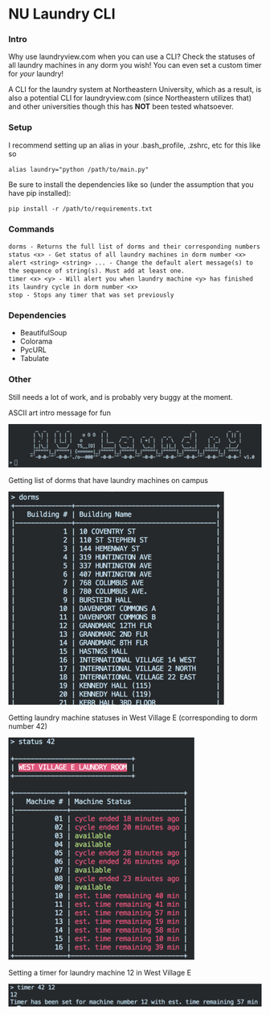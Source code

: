 # NU Laundry CLI
### Intro
Why use laundryview.com when you can use a CLI? Check the statuses of all laundry machines in any dorm you wish! You can even set a custom timer for *your* laundry!

A CLI for the laundry system at Northeastern University, which as a result, is also a potential CLI for laundryview.com (since Northeastern utilizes that) and other universities though this has <b>NOT</b> been tested whatsoever.

### Setup
I recommend setting up an alias in your .bash_profile, .zshrc, etc for this like so
```
alias laundry="python /path/to/main.py"
```
Be sure to install the dependencies like so (under the assumption that you have pip installed):
```
pip install -r /path/to/requirements.txt
```

### Commands
```
dorms - Returns the full list of dorms and their corresponding numbers
status <x> - Get status of all laundry machines in dorm number <x>
alert <string> <string> ... - Change the default alert message(s) to the sequence of string(s). Must add at least one.
timer <x> <y> - Will alert you when laundry machine <y> has finished its laundry cycle in dorm number <x>
stop - Stops any timer that was set previously
```

### Dependencies
* BeautifulSoup
* Colorama
* PycURL
* Tabulate

### Other
Still needs a lot of work, and is probably very buggy at the moment.

ASCII art intro message for fun

![intro msg](intro.png?raw=true "Optional Title")

Getting list of dorms that have laundry machines on campus

![dorm list](dorms.png?raw=true "Optional Title")

Getting laundry machine statuses in West Village E (corresponding to dorm number 42)

![machine statuses](status.png?raw=true "Optional Title")

Setting a timer for laundry machine 12 in West Village E

![timer](timer.png?raw=true "Optional Title")
